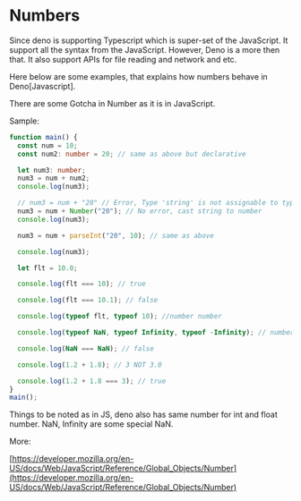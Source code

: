 # Numbers

Since deno is supporting Typescript which is super-set of the JavaScript. It support all the syntax from the JavaScript. However, Deno is a more then that. It also support APIs for file reading and network and etc.

Here below are some examples, that explains how numbers behave in Deno[Javascript].

There are some Gotcha in Number as it is in JavaScript.

Sample:

```typescript
function main() {
  const num = 10;
  const num2: number = 20; // same as above but declarative

  let num3: number;
  num3 = num + num2;
  console.log(num3);

  // num3 = num + "20" // Error, Type 'string' is not assignable to type 'number'
  num3 = num + Number("20"); // No error, cast string to number
  console.log(num3);

  num3 = num + parseInt("20", 10); // same as above

  console.log(num3);

  let flt = 10.0;

  console.log(flt === 10); // true

  console.log(flt === 10.1); // false

  console.log(typeof flt, typeof 10); //number number

  console.log(typeof NaN, typeof Infinity, typeof -Infinity); // number number number

  console.log(NaN === NaN); // false

  console.log(1.2 + 1.8); // 3 NOT 3.0

  console.log(1.2 + 1.8 === 3); // true
}
main();
```

Things to be noted as in JS, deno also has same number for int and float number. NaN, Infinity are some special NaN.

More:

[https://developer.mozilla.org/en-US/docs/Web/JavaScript/Reference/Global_Objects/Number](https://developer.mozilla.org/en-US/docs/Web/JavaScript/Reference/Global_Objects/Number)
